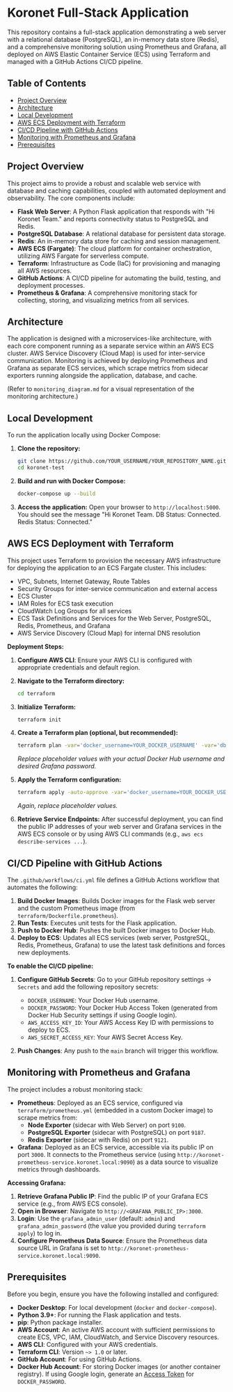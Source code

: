 # Koronet Full-Stack Application

This repository contains a full-stack application demonstrating a web server with a relational database (PostgreSQL), an in-memory data store (Redis), and a comprehensive monitoring solution using Prometheus and Grafana, all deployed on AWS Elastic Container Service (ECS) using Terraform and managed with a GitHub Actions CI/CD pipeline.

## Table of Contents

- [Project Overview](#project-overview)
- [Architecture](#architecture)
- [Local Development](#local-development)
- [AWS ECS Deployment with Terraform](#aws-ecs-deployment-with-terraform)
- [CI/CD Pipeline with GitHub Actions](#ci/cd-pipeline-with-github-actions)
- [Monitoring with Prometheus and Grafana](#monitoring-with-prometheus-and-grafana)
- [Prerequisites](#prerequisites)

## Project Overview

This project aims to provide a robust and scalable web service with database and caching capabilities, coupled with automated deployment and observability. The core components include:

*   **Flask Web Server**: A Python Flask application that responds with "Hi Koronet Team." and reports connectivity status to PostgreSQL and Redis.
*   **PostgreSQL Database**: A relational database for persistent data storage.
*   **Redis**: An in-memory data store for caching and session management.
*   **AWS ECS (Fargate)**: The cloud platform for container orchestration, utilizing AWS Fargate for serverless compute.
*   **Terraform**: Infrastructure as Code (IaC) for provisioning and managing all AWS resources.
*   **GitHub Actions**: A CI/CD pipeline for automating the build, testing, and deployment processes.
*   **Prometheus & Grafana**: A comprehensive monitoring stack for collecting, storing, and visualizing metrics from all services.

## Architecture

The application is designed with a microservices-like architecture, with each core component running as a separate service within an AWS ECS cluster. AWS Service Discovery (Cloud Map) is used for inter-service communication. Monitoring is achieved by deploying Prometheus and Grafana as separate ECS services, which scrape metrics from sidecar exporters running alongside the application, database, and cache.

(Refer to `monitoring_diagram.md` for a visual representation of the monitoring architecture.)

## Local Development

To run the application locally using Docker Compose:

1.  **Clone the repository:**
    ```bash
    git clone https://github.com/YOUR_USERNAME/YOUR_REPOSITORY_NAME.git
    cd koronet-test
    ```

2.  **Build and run with Docker Compose:**
    ```bash
    docker-compose up --build
    ```

3.  **Access the application:** Open your browser to `http://localhost:5000`.
    You should see the message "Hi Koronet Team. DB Status: Connected. Redis Status: Connected."

## AWS ECS Deployment with Terraform

This project uses Terraform to provision the necessary AWS infrastructure for deploying the application to an ECS Fargate cluster. This includes:

*   VPC, Subnets, Internet Gateway, Route Tables
*   Security Groups for inter-service communication and external access
*   ECS Cluster
*   IAM Roles for ECS task execution
*   CloudWatch Log Groups for all services
*   ECS Task Definitions and Services for the Web Server, PostgreSQL, Redis, Prometheus, and Grafana
*   AWS Service Discovery (Cloud Map) for internal DNS resolution

**Deployment Steps:**

1.  **Configure AWS CLI**: Ensure your AWS CLI is configured with appropriate credentials and default region.

2.  **Navigate to the Terraform directory:**
    ```bash
    cd terraform
    ```

3.  **Initialize Terraform:**
    ```bash
    terraform init
    ```

4.  **Create a Terraform plan (optional, but recommended):**
    ```bash
    terraform plan -var='docker_username=YOUR_DOCKER_USERNAME' -var='db_name=koronet_db' -var='db_user=koronet_user' -var='db_password=koronet_password' -var='redis_port=6379' -var='grafana_admin_user=admin' -var='grafana_admin_password=YOUR_GRAFANA_PASSWORD'
    ```
    *Replace placeholder values with your actual Docker Hub username and desired Grafana password.*

5.  **Apply the Terraform configuration:**
    ```bash
    terraform apply -auto-approve -var='docker_username=YOUR_DOCKER_USERNAME' -var='db_name=koronet_db' -var='db_user=koronet_user' -var='db_password=koronet_password' -var='redis_port=6379' -var='grafana_admin_user=admin' -var='grafana_admin_password=YOUR_GRAFANA_PASSWORD'
    ```
    *Again, replace placeholder values.*

6.  **Retrieve Service Endpoints:** After successful deployment, you can find the public IP addresses of your web server and Grafana services in the AWS ECS console or by using AWS CLI commands (e.g., `aws ecs describe-services ...`).

## CI/CD Pipeline with GitHub Actions

The `.github/workflows/ci.yml` file defines a GitHub Actions workflow that automates the following:

1.  **Build Docker Images**: Builds Docker images for the Flask web server and the custom Prometheus image (from `terraform/Dockerfile.prometheus`).
2.  **Run Tests**: Executes unit tests for the Flask application.
3.  **Push to Docker Hub**: Pushes the built Docker images to Docker Hub.
4.  **Deploy to ECS**: Updates all ECS services (web server, PostgreSQL, Redis, Prometheus, Grafana) to use the latest task definitions and forces new deployments.

**To enable the CI/CD pipeline:**

1.  **Configure GitHub Secrets**: Go to your GitHub repository settings -> `Secrets` and add the following repository secrets:
    *   `DOCKER_USERNAME`: Your Docker Hub username.
    *   `DOCKER_PASSWORD`: Your Docker Hub Access Token (generated from Docker Hub Security settings if using Google login).
    *   `AWS_ACCESS_KEY_ID`: Your AWS Access Key ID with permissions to deploy to ECS.
    *   `AWS_SECRET_ACCESS_KEY`: Your AWS Secret Access Key.

2.  **Push Changes**: Any push to the `main` branch will trigger this workflow.

## Monitoring with Prometheus and Grafana

The project includes a robust monitoring stack:

*   **Prometheus**: Deployed as an ECS service, configured via `terraform/prometheus.yml` (embedded in a custom Docker image) to scrape metrics from:
    *   **Node Exporter** (sidecar with Web Server) on port `9100`.
    *   **PostgreSQL Exporter** (sidecar with PostgreSQL) on port `9187`.
    *   **Redis Exporter** (sidecar with Redis) on port `9121`.
*   **Grafana**: Deployed as an ECS service, accessible via its public IP on port `3000`. It connects to the Prometheus service (using `http://koronet-prometheus-service.koronet.local:9090`) as a data source to visualize metrics through dashboards.

**Accessing Grafana:**

1.  **Retrieve Grafana Public IP**: Find the public IP of your Grafana ECS service (e.g., from AWS ECS console).
2.  **Open in Browser**: Navigate to `http://<GRAFANA_PUBLIC_IP>:3000`.
3.  **Login**: Use the `grafana_admin_user` (default: `admin`) and `grafana_admin_password` (the value you provided during `terraform apply`) to log in.
4.  **Configure Prometheus Data Source**: Ensure the Prometheus data source URL in Grafana is set to `http://koronet-prometheus-service.koronet.local:9090`.

## Prerequisites

Before you begin, ensure you have the following installed and configured:

*   **Docker Desktop**: For local development (`docker` and `docker-compose`).
*   **Python 3.9+**: For running the Flask application and tests.
*   **pip**: Python package installer.
*   **AWS Account**: An active AWS account with sufficient permissions to create ECS, VPC, IAM, CloudWatch, and Service Discovery resources.
*   **AWS CLI**: Configured with your AWS credentials.
*   **Terraform CLI**: Version `~> 1.0` or later.
*   **GitHub Account**: For using GitHub Actions.
*   **Docker Hub Account**: For storing Docker images (or another container registry). If using Google login, generate an [Access Token](https://hub.docker.com/settings/security/access-tokens) for `DOCKER_PASSWORD`.

